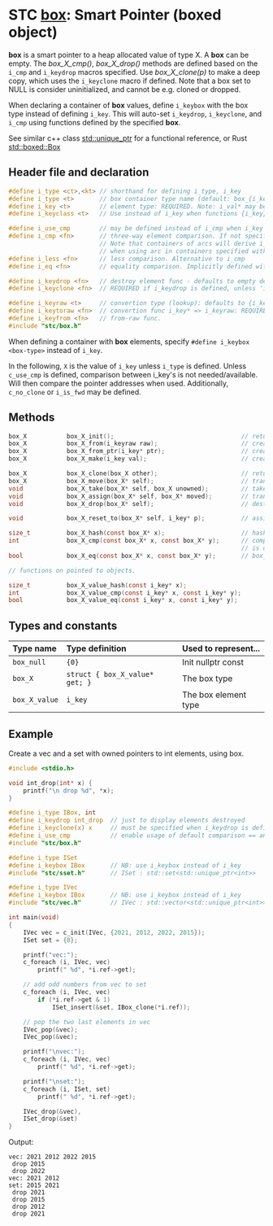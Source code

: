# STC [box](../include/stc/box.h): Smart Pointer (boxed object)

**box** is a smart pointer to a heap allocated value of type X. A **box** can
be empty. The *box_X_cmp()*, *box_X_drop()* methods are defined based on the `i_cmp`
and `i_keydrop` macros specified. Use *box_X_clone(p)* to make a deep copy, which uses the
`i_keyclone` macro if defined. Note that a box set to NULL is consider uninitialized, and
cannot be e.g. cloned or dropped.

When declaring a container of **box** values, define `i_keybox` with the
box type instead of defining `i_key`. This will auto-set `i_keydrop`, `i_keyclone`, and `i_cmp` using
functions defined by the specified **box**.

See similar c++ class [std::unique_ptr](https://en.cppreference.com/w/cpp/memory/unique_ptr) for a functional reference, or Rust [std::boxed::Box](https://doc.rust-lang.org/std/boxed/struct.Box.html)

## Header file and declaration

```c
#define i_type <ct>,<kt> // shorthand for defining i_type, i_key
#define i_type <t>       // box container type name (default: box_{i_key})
#define i_key <t>        // element type: REQUIRED. Note: i_val* may be specified instead of i_key*.
#define i_keyclass <t>   // Use instead of i_key when functions {i_key}_clone and {i_key}_drop exists.

#define i_use_cmp        // may be defined instead of i_cmp when i_key is an integral/native-type.
#define i_cmp <fn>       // three-way element comparison. If not specified, pointer comparison is used.
                         // Note that containers of arcs will derive i_cmp from the i_key type
                         // when using arc in containers specified with i_keyarc <arc-type>.
#define i_less <fn>      // less comparison. Alternative to i_cmp
#define i_eq <fn>        // equality comparison. Implicitly defined with i_cmp, but not i_less.

#define i_keydrop <fn>   // destroy element func - defaults to empty destruct
#define i_keyclone <fn>  // REQUIRED if i_keydrop is defined, unless 'i_opt c_no_clone' is defined.

#define i_keyraw <t>     // convertion type (lookup): defaults to {i_key}
#define i_keytoraw <fn>  // convertion func i_key* => i_keyraw: REQUIRED IF i_keyraw defined.
#define i_keyfrom <fn>   // from-raw func.
#include "stc/box.h"
```
When defining a container with **box** elements, specify `#define i_keybox <box-type>` instead of `i_key`.

In the following, `X` is the value of `i_key` unless `i_type` is defined.
Unless `c_use_cmp` is defined, comparison between i_key's is not needed/available. Will then
compare the pointer addresses when used. Additionally, `c_no_clone` or `i_is_fwd` may be defined.

## Methods
```c
box_X           box_X_init();                                   // return an empty box
box_X           box_X_from(i_keyraw raw);                       // create a box from raw type. Avail if i_keyraw user defined.
box_X           box_X_from_ptr(i_key* ptr);                     // create a box from a pointer. Takes ownership of ptr.
box_X           box_X_make(i_key val);                          // create a box from unowned val object.

box_X           box_X_clone(box_X other);                       // return deep copied clone
box_X           box_X_move(box_X* self);                        // transfer ownership to receiving box returned. self becomes NULL.
void            box_X_take(box_X* self, box_X unowned);         // take ownership of unowned box object.
void            box_X_assign(box_X* self, box_X* moved);        // transfer ownership from moved to self; moved becomes NULL.
void            box_X_drop(box_X* self);                        // destruct the contained object and free its heap memory.

void            box_X_reset_to(box_X* self, i_key* p);          // assign new box from ptr. Takes ownership of p.

size_t          box_X_hash(const box_X* x);                     // hash value
int             box_X_cmp(const box_X* x, const box_X* y);      // compares pointer addresses if no `i_cmp` is specified
                                                                // is defined. Otherwise uses 'i_cmp' or default cmp.
bool            box_X_eq(const box_X* x, const box_X* y);       // box_X_cmp() == 0

// functions on pointed to objects.

size_t          box_X_value_hash(const i_key* x);
int             box_X_value_cmp(const i_key* x, const i_key* y);
bool            box_X_value_eq(const i_key* x, const i_key* y);
```

## Types and constants

| Type name         | Type definition                 | Used to represent...     |
|:------------------|:--------------------------------|:-----------------------|
| `box_null`        | `{0}`                           | Init nullptr const     |
| `box_X`           | `struct { box_X_value* get; }`  | The box type           |
| `box_X_value`     | `i_key`                         | The box element type   |

## Example
Create a vec and a set with owned pointers to int elements, using box.
```c
#include <stdio.h>

void int_drop(int* x) {
    printf("\n drop %d", *x);
}

#define i_type IBox, int
#define i_keydrop int_drop  // just to display elements destroyed
#define i_keyclone(x) x     // must be specified when i_keydrop is defined.
#define i_use_cmp           // enable usage of default comparison == and < operators
#include "stc/box.h"

#define i_type ISet
#define i_keybox IBox       // NB: use i_keybox instead of i_key
#include "stc/sset.h"       // ISet : std::set<std::unique_ptr<int>>

#define i_type IVec
#define i_keybox IBox       // NB: use i_keybox instead of i_key
#include "stc/vec.h"        // IVec : std::vector<std::unique_ptr<int>>

int main(void)
{
    IVec vec = c_init(IVec, {2021, 2012, 2022, 2015});
    ISet set = {0};

    printf("vec:");
    c_foreach (i, IVec, vec)
        printf(" %d", *i.ref->get);

    // add odd numbers from vec to set
    c_foreach (i, IVec, vec)
        if (*i.ref->get & 1)
            ISet_insert(&set, IBox_clone(*i.ref));

    // pop the two last elements in vec
    IVec_pop(&vec);
    IVec_pop(&vec);

    printf("\nvec:");
    c_foreach (i, IVec, vec)
        printf(" %d", *i.ref->get);

    printf("\nset:");
    c_foreach (i, ISet, set)
        printf(" %d", *i.ref->get);

    IVec_drop(&vec),
    ISet_drop(&set)
}
```
Output:
```
vec: 2021 2012 2022 2015
 drop 2015
 drop 2022
vec: 2021 2012
set: 2015 2021
 drop 2021
 drop 2015
 drop 2012
 drop 2021
```
